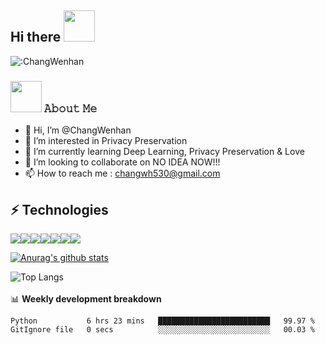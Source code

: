 ## Hi there <img src="https://media.giphy.com/media/mGcNjsfWAjY5AEZNw6/giphy.gif" width="50">
![:ChangWenhan](https://count.getloli.com/get/@:ChangWenhan?theme=gelbooru)
### <img src="https://media.giphy.com/media/VgCDAzcKvsR6OM0uWg/giphy.gif" width="50">  𝙰𝚋𝚘𝚞𝚝 𝙼𝚎
- 👋 Hi, I’m @ChangWenhan
- 👀 I’m interested in Privacy Preservation
- 🌱 I’m currently learning Deep Learning, Privacy Preservation & Love
- 💞️ I’m looking to collaborate on NO IDEA NOW!!!
- 📫 How to reach me : changwh530@gmail.com

<!---
ChangWenhan/ChangWenhan is a ✨ special ✨ repository because its `README.md` (this file) appears on your GitHub profile.
You can click the Preview link to take a look at your changes.
--->

## ⚡ Technologies
<img src="https://img.shields.io/badge/python%20-%2314354C.svg?&style=for-the-badge&logo=python&logoColor=white"/><img src="https://img.shields.io/badge/c++%20-%2300599C.svg?&style=for-the-badge&logo=c%2B%2B&ogoColor=white"/><img src="https://img.shields.io/badge/c%23%20-%23239120.svg?&style=for-the-badge&logo=c-sharp&logoColor=white"/><img src="https://img.shields.io/badge/java-%23ED8B00.svg?&style=for-the-badge&logo=java&logoColor=white"/><img src="https://img.shields.io/badge/html5%20-%23E34F26.svg?&style=for-the-badge&logo=html5&logoColor=white"/><img src="https://img.shields.io/badge/css3%20-%231572B6.svg?&style=for-the-badge&logo=css3&logoColor=white"/><img src="https://img.shields.io/badge/javascript%20-%23323330.svg?&style=for-the-badge&logo=javascript&logoColor=%23F7DF1E"/>

[![Anurag's github stats](https://github-readme-stats.vercel.app/api?username=ChangWenhan&count_private=true&show_icons=true)](https://github.com/anuraghazra/github-readme-stats)

![Top Langs](https://github-readme-stats.vercel.app/api/top-langs/?username=ChangWenhan&hide=TeX&layout=compact)
<br/><br/>📊 **Weekly development breakdown**
<!--START_SECTION:waka-->

```text
Python           6 hrs 23 mins   █████████████████████████   99.97 %
GitIgnore file   0 secs          ░░░░░░░░░░░░░░░░░░░░░░░░░   00.03 %
```

<!--END_SECTION:waka-->
